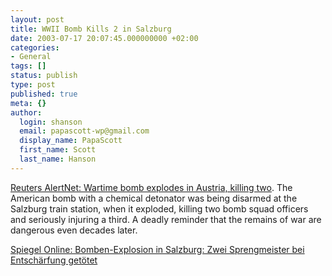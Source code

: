 ```yaml
---
layout: post
title: WWII Bomb Kills 2 in Salzburg
date: 2003-07-17 20:07:45.000000000 +02:00
categories:
- General
tags: []
status: publish
type: post
published: true
meta: {}
author:
  login: shanson
  email: papascott-wp@gmail.com
  display_name: PapaScott
  first_name: Scott
  last_name: Hanson
---
```

<p><a title="Reuters AlertNet - Wartime bomb explodes in Austria, killing two" href="http://www.alertnet.org/thenews/newsdesk/L17360823.htm">Reuters AlertNet: Wartime bomb explodes in Austria, killing two</a>. The American bomb with a chemical detonator was being disarmed at the Salzburg train station, when it exploded, killing two bomb squad officers and seriously injuring a third. A deadly reminder that the remains of war are dangerous even decades later.</p>
<p><a title="Bomben-Explosion in Salzburg: Zwei Sprengmeister bei Entschärfung getötet - Panorama - SPIEGEL ONLINE" href="http://www.spiegel.de/panorama/0,1518,257577,00.html">Spiegel Online: Bomben-Explosion in Salzburg: Zwei Sprengmeister bei Entschärfung getötet</a></p>
